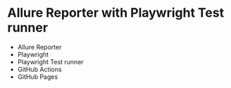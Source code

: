 # Allure Reporter with Playwright Test runner

* Allure Reporter
* Playwright
* Playwright Test runner
* GitHub Actions
* GitHub Pages

